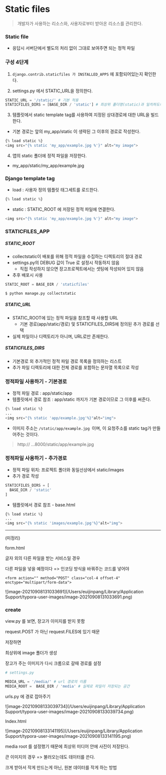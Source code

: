# Static files

> 개발자가 사용하는 리소스와, 사용자로부터 받아온 리소스를 관리한다.



### Static file 

- 응답시 서버단에서 별도의 처리 없이 그대로 보여주면 되는 정적 파일



### 구성 4단계

1. `django.contrib.staticfiles 가 INSTALLED_APPS` 에 포함되어있는지 확인한다.

2. settings.py 에서 STATIC_URL을 정의한다.

```python
STATIC_URL = '/static/' # 기본 적용
STATICFILES_DIRS = [BASE_DIR / 'static'] # 최상위 폴더명(static)과 일치하도록
```

3. 템플릿에서 static template tag를 사용하여 지정된 상대경로에 대한 URL을 빌드한다.

- 기본 경로는 앞의 my_app/static 이 생략된 그 이후의 경로로 작성한다.

```python
{% load static %}
<img src="{% static 'my_app/example.jpg %'}" alt="my image">
```

4. 앱의 static 폴더에 정적 파일을 저장한다.

- my_app/static/my_app/example.jpg



### Django template tag

- load : 사용자 정의 템플릿 태그세트를 로드한다.

```python
{% load static %}
```

- static : STATIC_ROOT 에 저장된 정적 파일에 연결한다.

```python
<img src="{% static 'my_app/example.jpg %'}" alt="my image">
```



### STATICFILES_APP

##### STATIC_ROOT

- collectstatic이 배포를 위해 정적 파일을 수집하는 디렉토리의 절대 경로
- settings.py의 DEBUG 값이 True 로 설정시 작동하지 않음
  - 직접 작성하지 않으면 장고프로젝트에서는 셋팅에 작성되어 있지 않음
- 추후 배포시 사용

```python
STATIC_ROOT = BASE_DIR / 'staticfiles'

$ python manage.py collectstatic
```



##### STATIC_URL

- STATIC_ROOT에 있는 정적 파일을 참조할 때 사용할 URL
  - 기본 경로(app/static/경로) 및 STATICFILES_DIRS에 정의된 추가 경로를 선택
- 실제 파일이나 디렉토리가 아니며, URL로만 존재한다.



##### STATICFILES_DIRS

- 기본경로 외 추가적인 정적 파일 경로 목록을 정의하는 리스트
- 추가 파일 디렉토리에 대한 전체 경로를 포함하는 문자열 목록으로 작성



### 정적파일 사용하기 - 기본경로

- 정적 파일 경로 : app/static/app
- 템플릿에서 경로 참조 : app/static 까지가 기본 경로이므로 그 이후를 써준다.

```python
{% load static %}
...
<img src="{% static 'app/example.jpg'%}"alt="img">
```

- 이미지 주소는 `/static/app/example.jpg `이며, 이 요청주소를 static tag가 만들어주는 것이다.

> http:// ...8000/static/app/example.jpg



### 정적파일 사용하기 - 추가경로

- 정적 파일 위치: 프로젝트 폴더와 동일선상에서 static/images
- 추가 경로 작성

```python
STATICFILES_DIRS = [
  BASE_DIR / 'static'
]
```

- 템플릿에서 경로 참조 - base.html

```python
{% load static %}
...
<img src="{% static 'images/example.jpg'%}"alt="img">
```



---

(미정리)





form.html

글자 외의 다른 파일을 받는 서비스일 경우

다른 파일을 넣을 예정이다 => 인코딩 방식을 바꿔주는 코드를 넣어야

```django
<form action="" method="POST" class="col-4 offset-4" enctype="multipart/form-data">
```



![image-20210908131033691](/Users/euijinpang/Library/Application Support/typora-user-images/image-20210908131033691.png)

### create

view.py 를 보면, 장고가 이미지를 받지 못함

request.POST 가 아닌 request.FILES에 있기 때문



저장하면

최상위에 image 폴더가 생성



장고가 주는 이미지가 다시 크롬으로 갈때 경로를 설정

```python
# settings.py

MEDIA_URL = '/media/' # url 경로의 이름
MEDIA_ROOT =  BASE_DIR / 'media' # 실제로 파일이 저장되는 공간
```



urls.py 에 경로 잡아주기

![image-20210908133039734](/Users/euijinpang/Library/Application Support/typora-user-images/image-20210908133039734.png)

Index.html

![image-20210908133141195](/Users/euijinpang/Library/Application Support/typora-user-images/image-20210908133141195.png)

media root 를 설정했기 때문에 최상위 미디어 안에 사진이 저장된다.





큰 이미지의 경우 => 불러오는데도 데이터를 쓴다.

크게 받아서 작게 만드는게 아닌, 원본 데이터를 작게 하는 방법

